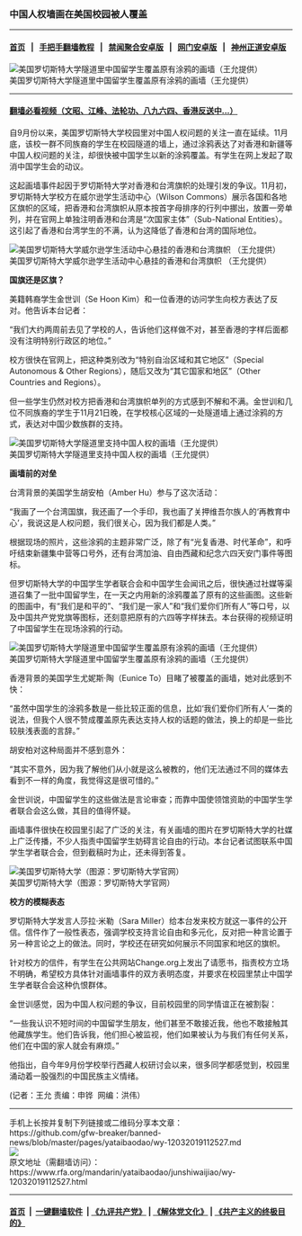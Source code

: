 ### 中国人权墙画在美国校园被人覆盖
------------------------

#### [首页](https://github.com/gfw-breaker/banned-news/blob/master/README.md) &nbsp;&nbsp;|&nbsp;&nbsp; [手把手翻墙教程](https://github.com/gfw-breaker/guides/wiki) &nbsp;&nbsp;|&nbsp;&nbsp; [禁闻聚合安卓版](https://github.com/gfw-breaker/bn-android) &nbsp;&nbsp;|&nbsp;&nbsp; [网门安卓版](https://github.com/oGate2/oGate) &nbsp;&nbsp;|&nbsp;&nbsp; [神州正道安卓版](https://github.com/SzzdOgate/update) 



<div id="headerimg">
 <img alt="美国罗切斯特大学隧道里中国留学生覆盖原有涂鸦的画墙（王允提供）" src="https://www.rfa.org/mandarin/yataibaodao/junshiwaijiao/wy-12032019112527.html/yt1203i.jpg/@@images/612a2b86-97fc-44ee-bee7-3be009e5bedc.jpeg" title="美国罗切斯特大学隧道里中国留学生覆盖原有涂鸦的画墙（王允提供）"/>
 <div id="headerimgcontents">
  <div id="headerimgcaption">
   <span>
    美国罗切斯特大学隧道里中国留学生覆盖原有涂鸦的画墙（王允提供）
   </span>
   <!-- zoomattribute -->
  </div>
  <!-- headerimgcaption -->
 </div>
 <!-- headerimagecontents -->
</div>

<hr/>


#### [翻墙必看视频（文昭、江峰、法轮功、八九六四、香港反送中...）](https://github.com/gfw-breaker/banned-news/blob/master/pages/links.md)

<div id="storytext">
 <div>
  <div class="slot_header">
  </div>
 </div>
 <p>
 </p>
 <p>
  自9月份以来，美国罗切斯特大学校园里对中国人权问题的关注一直在延续。11月底，该校一群不同族裔的学生在校园隧道的墙上，通过涂鸦表达了对香港和新疆等中国人权问题的关注，却很快被中国学生以新的涂鸦覆盖。有学生在网上发起了取消中国学生会的动议。
 </p>
 <p>
 </p>
 <p>
 </p>
 <p>
  这起画墙事件起因于罗切斯特大学对香港和台湾旗帜的处理引发的争议。11月初，罗切斯特大学校方在威尔逊学生活动中心（Wilson Commons）展示各国和各地区旗帜的区域，把香港和台湾旗帜从原本按首字母排序的行列中挪出，放置一旁单列，并在官网上单独注明香港和台湾是“次国家主体”（Sub-National Entities）。这引起了香港和台湾学生的不满，认为这降低了香港和台湾的国际地位。
 </p>
 <p>
  <div class="image-inline captioned" style="width:700px;">
   <div style="width:700px;">
    <img alt="美国罗切斯特大学威尔逊学生活动中心悬挂的香港和台湾旗帜 （王允提供）" src="https://www.rfa.org/mandarin/yataibaodao/junshiwaijiao/wy-12032019112527.html/yt1203f.jpg" title="美国罗切斯特大学威尔逊学生活动中心悬挂的香港和台湾旗帜 （王允提供）"/>
   </div>
   <div class="image-caption">
    <span style="width:700px;">
     美国罗切斯特大学威尔逊学生活动中心悬挂的香港和台湾旗帜 （王允提供）
    </span>
    <span class="copyright">
    </span>
   </div>
  </div>
 </p>
 <p>
  <b>
   国旗还是区旗？
  </b>
 </p>
 <p>
  美籍韩裔学生金世训（Se Hoon Kim）和一位香港的访问学生向校方表达了反对。他告诉本台记者：
 </p>
 <p>
  “我们大约两周前去见了学校的人，告诉他们这样做不对，甚至香港的字样后面都没有注明特别行政区的地位。”
 </p>
 <p>
  校方很快在官网上，把这种类别改为“特别自治区域和其它地区”（Special Autonomous &amp; Other Regions），随后又改为“其它国家和地区”（Other Countries and Regions）。
 </p>
 <p>
  但一些学生仍然对校方把香港和台湾旗帜单列的方式感到不解和不满。金世训和几位不同族裔的学生于11月21日晚，在学校核心区域的一处隧道墙上通过涂鸦的方式，表达对中国少数族群的支持。
 </p>
 <p>
  <div class="image-inline captioned" style="width:700px;">
   <div style="width:700px;">
    <img alt="美国罗切斯特大学隧道里支持中国人权的画墙（王允提供）" src="https://www.rfa.org/mandarin/yataibaodao/junshiwaijiao/wy-12032019112527.html/yt1203g.jpg" title="美国罗切斯特大学隧道里支持中国人权的画墙（王允提供）"/>
   </div>
   <div class="image-caption">
    <span style="width:700px;">
     美国罗切斯特大学隧道里支持中国人权的画墙（王允提供）
    </span>
    <span class="copyright">
    </span>
   </div>
  </div>
 </p>
 <p>
  <b>
   画墙前的对垒
  </b>
 </p>
 <p>
  台湾背景的美国学生胡安柏（Amber Hu）参与了这次活动：
 </p>
 <p>
  “我画了一个台湾国旗，我还画了一个手印，我也画了关押维吾尔族人的‘再教育中心’，我说这是人权问题，我们很关心，因为我们都是人类。”
 </p>
 <p>
  根据现场的照片，这些涂鸦的主题非常广泛，除了有“光复香港、时代革命”，和呼吁结束新疆集中营等口号外，还有台湾加油、自由西藏和纪念六四天安门事件等图标。
 </p>
 <p>
  但罗切斯特大学的中国学生学者联合会和中国学生会闻讯之后，很快通过社媒等渠道召集了一批中国留学生，在一天之内用新的涂鸦覆盖了原有的这些画图。这些新的图画中，有“我们是和平的”、“我们是一家人”和“我们爱你们所有人”等口号，以及中国共产党党旗等图标，还刻意把原有的六四等字样抹去。本台获得的视频证明了中国留学生在现场涂鸦的行动。
 </p>
 <p>
  <div class="image-inline captioned" style="width:700px;">
   <div style="width:700px;">
    <img alt="美国罗切斯特大学隧道里中国留学生覆盖原有涂鸦的画墙（王允提供）" src="https://www.rfa.org/mandarin/yataibaodao/junshiwaijiao/wy-12032019112527.html/yt1203h.jpg" title="美国罗切斯特大学隧道里中国留学生覆盖原有涂鸦的画墙（王允提供）"/>
   </div>
   <div class="image-caption">
    <span style="width:700px;">
     美国罗切斯特大学隧道里中国留学生覆盖原有涂鸦的画墙（王允提供）
    </span>
    <span class="copyright">
    </span>
   </div>
  </div>
 </p>
 <p>
  香港背景的美国学生尤妮斯·陶（Eunice To）目睹了被覆盖的画墙，她对此感到不快：
 </p>
 <p>
  “虽然中国学生的涂鸦多数是一些比较正面的信息，比如‘我们爱你们所有人’一类的说法，但我个人很不赞成覆盖原先表达支持人权的话题的做法，换上的却是一些比较肤浅表面的言辞。”
 </p>
 <p>
  胡安柏对这种局面并不感到意外：
 </p>
 <p>
  “其实不意外，因为我了解他们从小就是这么被教的，他们无法通过不同的媒体去看到不一样的角度，我觉得这是很可惜的。”
 </p>
 <p>
  金世训说，中国留学生的这些做法是言论审查；而靠中国使领馆资助的中国学生学者联合会这么做，其目的值得怀疑。
 </p>
 <p>
  画墙事件很快在校园里引起了广泛的关注，有关画墙的图片在罗切斯特大学的社媒上广泛传播，不少人指责中国留学生妨碍言论自由的行动。本台记者试图联系中国学生学者联合会，但到截稿时为止，还未得到答复。
 </p>
 <p>
  <div class="image-inline captioned" style="width:622px;">
   <div style="width:622px;">
    <img alt="美国罗切斯特大学（图源：罗切斯特大学官网）" src="https://www.rfa.org/mandarin/yataibaodao/junshiwaijiao/wy-12032019112527.html/yt1203e.jpg" title="美国罗切斯特大学（图源：罗切斯特大学官网）"/>
   </div>
   <div class="image-caption">
    <span style="width:622px;">
     美国罗切斯特大学（图源：罗切斯特大学官网）
    </span>
    <span class="copyright">
    </span>
   </div>
  </div>
 </p>
 <p>
  <b>
   校方的模糊表态
  </b>
 </p>
 <p>
  罗切斯特大学发言人莎拉·米勒（Sara Miller）给本台发来校方就这一事件的公开信。信件作了一般性表态，强调学校支持言论自由和多元化，反对把一种言论置于另一种言论之上的做法。同时，学校还在研究如何展示不同国家和地区的旗帜。
 </p>
 <p>
  针对校方的信件，有学生在公共网站Change.org上发出了请愿书，指责校方立场不明确，希望校方具体针对画墙事件的双方表明态度，并要求在校园里禁止中国学生学者联合会这种仇恨群体。
 </p>
 <p>
  金世训感觉，因为中国人权问题的争议，目前校园里的同学情谊正在被割裂：
 </p>
 <p>
  “一些我认识不短时间的中国留学生朋友，他们甚至不敢接近我，他也不敢接触其他藏族学生。他们告诉我，他们担心被监视，他们如果被认为与我们有任何关系，他们在中国的家人就会有麻烦。”
 </p>
 <p>
  他指出，自今年9月份学校举行西藏人权研讨会以来，很多同学都感觉到，校园里涌动着一股强烈的中国民族主义情绪。
 </p>
 <p>
  (记者：王允 责编：申铧  网编：洪伟）
 </p>
</div>

<hr/>
手机上长按并复制下列链接或二维码分享本文章：<br/>
https://github.com/gfw-breaker/banned-news/blob/master/pages/yataibaodao/wy-12032019112527.md <br/>
<a href='https://github.com/gfw-breaker/banned-news/blob/master/pages/yataibaodao/wy-12032019112527.md'><img src='https://github.com/gfw-breaker/banned-news/blob/master/pages/yataibaodao/wy-12032019112527.md.png'/></a> <br/>
原文地址（需翻墙访问）：https://www.rfa.org/mandarin/yataibaodao/junshiwaijiao/wy-12032019112527.html


------------------------
#### [首页](https://github.com/gfw-breaker/banned-news/blob/master/README.md) &nbsp;|&nbsp; [一键翻墙软件](https://github.com/gfw-breaker/nogfw/blob/master/README.md) &nbsp;| [《九评共产党》](https://github.com/gfw-breaker/9ping.md/blob/master/README.md#九评之一评共产党是什么) | [《解体党文化》](https://github.com/gfw-breaker/jtdwh.md/blob/master/README.md) | [《共产主义的终极目的》](https://github.com/gfw-breaker/gczydzjmd.md/blob/master/README.md)


<img src='http://gfw-breaker.win/banned-news/pages/yataibaodao/wy-12032019112527.md' width='0px' height='0px'/>